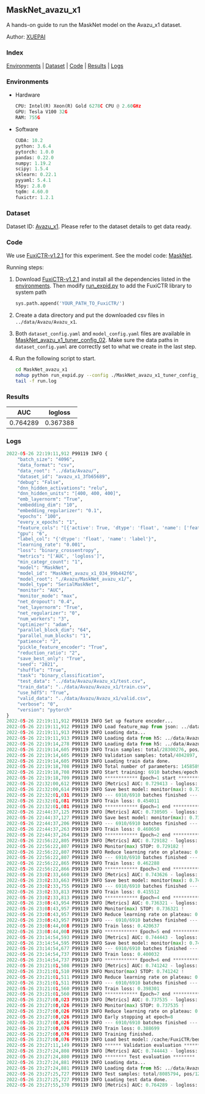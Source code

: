 ## MaskNet_avazu_x1

A hands-on guide to run the MaskNet model on the Avazu_x1 dataset.

Author: [XUEPAI](https://github.com/xue-pai)

### Index
[Environments](#Environments) | [Dataset](#Dataset) | [Code](#Code) | [Results](#Results) | [Logs](#Logs)

### Environments
+ Hardware

  ```python
  CPU: Intel(R) Xeon(R) Gold 6278C CPU @ 2.60GHz
  GPU: Tesla V100 32G
  RAM: 755G

  ```

+ Software

  ```python
  CUDA: 10.2
  python: 3.6.4
  pytorch: 1.0.0
  pandas: 0.22.0
  numpy: 1.19.2
  scipy: 1.5.4
  sklearn: 0.22.1
  pyyaml: 5.4.1
  h5py: 2.8.0
  tqdm: 4.60.0
  fuxictr: 1.2.1

  ```

### Dataset
Dataset ID: [Avazu_x1](https://github.com/openbenchmark/BARS/blob/master/ctr_prediction/datasets/Avazu#Avazu_x1). Please refer to the dataset details to get data ready.

### Code

We use [FuxiCTR-v1.2.1](https://github.com/xue-pai/FuxiCTR/tree/v1.2.1) for this experiment. See the model code: [MaskNet](https://github.com/xue-pai/FuxiCTR/blob/v1.2.1/fuxictr/pytorch/models/MaskNet.py).

Running steps:

1. Download [FuxiCTR-v1.2.1](https://github.com/xue-pai/FuxiCTR/archive/refs/tags/v1.2.1.zip) and install all the dependencies listed in the [environments](#environments). Then modify [run_expid.py](./run_expid.py#L5) to add the FuxiCTR library to system path
    
    ```python
    sys.path.append('YOUR_PATH_TO_FuxiCTR/')
    ```

2. Create a data directory and put the downloaded csv files in `../data/Avazu/Avazu_x1`.

3. Both `dataset_config.yaml` and `model_config.yaml` files are available in [MaskNet_avazu_x1_tuner_config_02](./MaskNet_avazu_x1_tuner_config_02). Make sure the data paths in `dataset_config.yaml` are correctly set to what we create in the last step.

4. Run the following script to start.

    ```bash
    cd MaskNet_avazu_x1
    nohup python run_expid.py --config ./MaskNet_avazu_x1_tuner_config_02 --expid MaskNet_avazu_x1_034_99b442f6 --gpu 0 > run.log &
    tail -f run.log
    ```

### Results

| AUC | logloss  |
|:--------------------:|:--------------------:|
| 0.764289 | 0.367388  |


### Logs
```python
2022-05-26 22:19:11,912 P99119 INFO {
    "batch_size": "4096",
    "data_format": "csv",
    "data_root": "../data/Avazu/",
    "dataset_id": "avazu_x1_3fb65689",
    "debug": "False",
    "dnn_hidden_activations": "relu",
    "dnn_hidden_units": "[400, 400, 400]",
    "emb_layernorm": "True",
    "embedding_dim": "10",
    "embedding_regularizer": "0.1",
    "epochs": "100",
    "every_x_epochs": "1",
    "feature_cols": "[{'active': True, 'dtype': 'float', 'name': ['feat_1', 'feat_2', 'feat_3', 'feat_4', 'feat_5', 'feat_6', 'feat_7', 'feat_8', 'feat_9', 'feat_10', 'feat_11', 'feat_12', 'feat_13', 'feat_14', 'feat_15', 'feat_16', 'feat_17', 'feat_18', 'feat_19', 'feat_20', 'feat_21', 'feat_22'], 'type': 'categorical'}]",
    "gpu": "6",
    "label_col": "{'dtype': 'float', 'name': 'label'}",
    "learning_rate": "0.001",
    "loss": "binary_crossentropy",
    "metrics": "['AUC', 'logloss']",
    "min_categr_count": "1",
    "model": "MaskNet",
    "model_id": "MaskNet_avazu_x1_034_99b442f6",
    "model_root": "./Avazu/MaskNet_avazu_x1/",
    "model_type": "SerialMaskNet",
    "monitor": "AUC",
    "monitor_mode": "max",
    "net_dropout": "0.4",
    "net_layernorm": "True",
    "net_regularizer": "0",
    "num_workers": "3",
    "optimizer": "adam",
    "parallel_block_dim": "64",
    "parallel_num_blocks": "1",
    "patience": "2",
    "pickle_feature_encoder": "True",
    "reduction_ratio": "2",
    "save_best_only": "True",
    "seed": "2021",
    "shuffle": "True",
    "task": "binary_classification",
    "test_data": "../data/Avazu/Avazu_x1/test.csv",
    "train_data": "../data/Avazu/Avazu_x1/train.csv",
    "use_hdf5": "True",
    "valid_data": "../data/Avazu/Avazu_x1/valid.csv",
    "verbose": "0",
    "version": "pytorch"
}
2022-05-26 22:19:11,912 P99119 INFO Set up feature encoder...
2022-05-26 22:19:11,912 P99119 INFO Load feature_map from json: ../data/Avazu/avazu_x1_3fb65689/feature_map.json
2022-05-26 22:19:11,913 P99119 INFO Loading data...
2022-05-26 22:19:11,913 P99119 INFO Loading data from h5: ../data/Avazu/avazu_x1_3fb65689/train.h5
2022-05-26 22:19:14,278 P99119 INFO Loading data from h5: ../data/Avazu/avazu_x1_3fb65689/valid.h5
2022-05-26 22:19:14,605 P99119 INFO Train samples: total/28300276, pos/4953382, neg/23346894, ratio/17.50%, blocks/1
2022-05-26 22:19:14,605 P99119 INFO Validation samples: total/4042897, pos/678699, neg/3364198, ratio/16.79%, blocks/1
2022-05-26 22:19:14,605 P99119 INFO Loading train data done.
2022-05-26 22:19:18,708 P99119 INFO Total number of parameters: 14585891.
2022-05-26 22:19:18,708 P99119 INFO Start training: 6910 batches/epoch
2022-05-26 22:19:18,709 P99119 INFO ************ Epoch=1 start ************
2022-05-26 22:32:00,612 P99119 INFO [Metrics] AUC: 0.729413 - logloss: 0.405204
2022-05-26 22:32:00,614 P99119 INFO Save best model: monitor(max): 0.729413
2022-05-26 22:32:01,031 P99119 INFO --- 6910/6910 batches finished ---
2022-05-26 22:32:01,081 P99119 INFO Train loss: 0.454011
2022-05-26 22:32:01,081 P99119 INFO ************ Epoch=1 end ************
2022-05-26 22:44:37,125 P99119 INFO [Metrics] AUC: 0.730505 - logloss: 0.403430
2022-05-26 22:44:37,127 P99119 INFO Save best model: monitor(max): 0.730505
2022-05-26 22:44:37,206 P99119 INFO --- 6910/6910 batches finished ---
2022-05-26 22:44:37,263 P99119 INFO Train loss: 0.460650
2022-05-26 22:44:37,264 P99119 INFO ************ Epoch=2 end ************
2022-05-26 22:56:22,805 P99119 INFO [Metrics] AUC: 0.729182 - logloss: 0.404369
2022-05-26 22:56:22,807 P99119 INFO Monitor(max) STOP: 0.729182 !
2022-05-26 22:56:22,807 P99119 INFO Reduce learning rate on plateau: 0.000100
2022-05-26 22:56:22,807 P99119 INFO --- 6910/6910 batches finished ---
2022-05-26 22:56:22,865 P99119 INFO Train loss: 0.462288
2022-05-26 22:56:22,866 P99119 INFO ************ Epoch=3 end ************
2022-05-26 23:02:33,660 P99119 INFO [Metrics] AUC: 0.743626 - logloss: 0.397423
2022-05-26 23:02:33,663 P99119 INFO Save best model: monitor(max): 0.743626
2022-05-26 23:02:33,755 P99119 INFO --- 6910/6910 batches finished ---
2022-05-26 23:02:33,813 P99119 INFO Train loss: 0.415512
2022-05-26 23:02:33,813 P99119 INFO ************ Epoch=4 end ************
2022-05-26 23:08:43,954 P99119 INFO [Metrics] AUC: 0.736321 - logloss: 0.401003
2022-05-26 23:08:43,957 P99119 INFO Monitor(max) STOP: 0.736321 !
2022-05-26 23:08:43,957 P99119 INFO Reduce learning rate on plateau: 0.000010
2022-05-26 23:08:43,957 P99119 INFO --- 6910/6910 batches finished ---
2022-05-26 23:08:44,008 P99119 INFO Train loss: 0.420637
2022-05-26 23:08:44,008 P99119 INFO ************ Epoch=5 end ************
2022-05-26 23:14:54,593 P99119 INFO [Metrics] AUC: 0.744443 - logloss: 0.397339
2022-05-26 23:14:54,595 P99119 INFO Save best model: monitor(max): 0.744443
2022-05-26 23:14:54,677 P99119 INFO --- 6910/6910 batches finished ---
2022-05-26 23:14:54,737 P99119 INFO Train loss: 0.400032
2022-05-26 23:14:54,737 P99119 INFO ************ Epoch=6 end ************
2022-05-26 23:21:01,508 P99119 INFO [Metrics] AUC: 0.741242 - logloss: 0.398724
2022-05-26 23:21:01,510 P99119 INFO Monitor(max) STOP: 0.741242 !
2022-05-26 23:21:01,511 P99119 INFO Reduce learning rate on plateau: 0.000001
2022-05-26 23:21:01,511 P99119 INFO --- 6910/6910 batches finished ---
2022-05-26 23:21:01,560 P99119 INFO Train loss: 0.398301
2022-05-26 23:21:01,560 P99119 INFO ************ Epoch=7 end ************
2022-05-26 23:27:08,023 P99119 INFO [Metrics] AUC: 0.737535 - logloss: 0.401432
2022-05-26 23:27:08,026 P99119 INFO Monitor(max) STOP: 0.737535 !
2022-05-26 23:27:08,026 P99119 INFO Reduce learning rate on plateau: 0.000001
2022-05-26 23:27:08,026 P99119 INFO Early stopping at epoch=8
2022-05-26 23:27:08,026 P99119 INFO --- 6910/6910 batches finished ---
2022-05-26 23:27:08,076 P99119 INFO Train loss: 0.388699
2022-05-26 23:27:08,076 P99119 INFO Training finished.
2022-05-26 23:27:08,076 P99119 INFO Load best model: /cache/FuxiCTR/benchmarks/Avazu/MaskNet_avazu_x1/avazu_x1_3fb65689/MaskNet_avazu_x1_034_99b442f6.model
2022-05-26 23:27:11,149 P99119 INFO ****** Validation evaluation ******
2022-05-26 23:27:24,808 P99119 INFO [Metrics] AUC: 0.744443 - logloss: 0.397339
2022-05-26 23:27:24,880 P99119 INFO ******** Test evaluation ********
2022-05-26 23:27:24,881 P99119 INFO Loading data...
2022-05-26 23:27:24,881 P99119 INFO Loading data from h5: ../data/Avazu/avazu_x1_3fb65689/test.h5
2022-05-26 23:27:25,727 P99119 INFO Test samples: total/8085794, pos/1232985, neg/6852809, ratio/15.25%, blocks/1
2022-05-26 23:27:25,727 P99119 INFO Loading test data done.
2022-05-26 23:27:55,370 P99119 INFO [Metrics] AUC: 0.764289 - logloss: 0.367388

```
